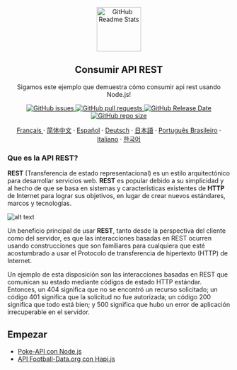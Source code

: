 
<p align="center">
 <img width="100px" src="https://res.cloudinary.com/dfrrmx56o/image/upload/v1599431247/ahscode/logomarca/logomarca-800x800.png" align="center" alt="GitHub Readme Stats" />
 <h2 align="center">Consumir API REST</h2>
 <p align="center">
    Sigamos este ejemplo que demuestra cómo consumir api rest usando Node.js!</p>
 </p>
  <p align="center">
    <a href="https://github.com/ahsouza/github-readme-stats/actions">
      <img alt="GitHub issues" src="https://img.shields.io/github/issues/ahsouza/consume-apis-rest">
    </a>
    <a href="https://codecov.io/gh/ahsouza/github-readme-stats">
      <img alt="GitHub pull requests" src="https://img.shields.io/github/issues-pr/ahsouza/consume-apis-rest">
    </a>
    <a href="https://a.paddle.com/v2/click/16413/119403?link=1227">
      <img alt="GitHub Release Date" src="https://img.shields.io/github/release-date/ahsouza/consume-apis-rest">
    </a>
    <a href="https://a.paddle.com/v2/click/16413/119403?link=2345">
      <img alt="GitHub repo size" src="https://img.shields.io/github/repo-size/ahsouza/consume-apis-rest">
    </a>
  </p>
   
  <p align="center">
    <a href="/docs/readme_fr.md">Français </a>
    ·
    <a href="/docs/readme_cn.md">简体中文</a>
    ·
    <a href="/docs/readme_es.md">Español</a>
    ·
    <a href="/docs/readme_de.md">Deutsch</a>
    ·
    <a href="/docs/readme_ja.md">日本語</a>
    ·
    <a href="/docs/readme_pt-BR.md">Português Brasileiro</a>
    ·
    <a href="/docs/readme_it.md">Italiano</a>
    ·
    <a href="/docs/readme_kr.md">한국어</a>
  </p>
</p>

### Que es la API REST?

  **REST** (Transferencia de estado representacional) es un estilo arquitectónico para desarrollar servicios web. **REST** es popular debido a su simplicidad y al hecho de que se basa en sistemas y características existentes de **HTTP** de Internet para lograr sus objetivos, en lugar de crear nuevos estándares, marcos y tecnologías.


![alt text](https://bs-uploads.toptal.io/blackfish-uploads/blog/post/seo/og_image_file/og_image/15921/secure-rest-api-in-nodejs-18f43b3033c239da5d2525cfd9fdc98f.png)


Un beneficio principal de usar **REST**, tanto desde la perspectiva del cliente como del servidor, es que las interacciones basadas en REST ocurren usando construcciones que son familiares para cualquiera que esté acostumbrado a usar el Protocolo de transferencia de hipertexto (HTTP) de Internet.

Un ejemplo de esta disposición son las interacciones basadas en REST que comunican su estado mediante códigos de estado HTTP estándar. Entonces, un 404 significa que no se encontró un recurso solicitado; un código 401 significa que la solicitud no fue autorizada; un código 200 significa que todo está bien; y 500 significa que hubo un error de aplicación irrecuperable en el servidor.

## Empezar

- [Poke-API con Node.js](https://goo.gl/uzErMv)
- [API Football-Data.org con Hapi.js](https://goo.gl/Mb7iAK)
